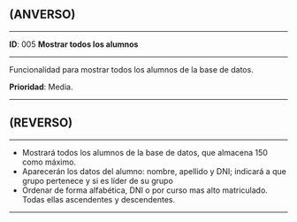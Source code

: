 ## (ANVERSO)
---

**ID**: 005 **Mostrar todos los alumnos**

---

Funcionalidad para mostrar todos los alumnos de la base de datos.

**Prioridad**: Media.

---

## (REVERSO)

---

* Mostrará todos los alumnos de la base de datos, que almacena 150 como máximo.
* Aparecerán los datos del alumno: nombre, apellido y DNI; indicará a que grupo pertenece y si es líder de su grupo
* Ordenar de forma alfabética, DNI o por curso mas alto matriculado. Todas ellas ascendentes y descendentes.

---
